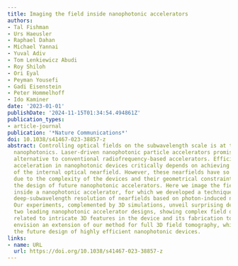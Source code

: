 ```yaml
---
title: Imaging the field inside nanophotonic accelerators
authors:
- Tal Fishman
- Urs Haeusler
- Raphael Dahan
- Michael Yannai
- Yuval Adiv
- Tom Lenkiewicz Abudi
- Roy Shiloh
- Ori Eyal
- Peyman Yousefi
- Gadi Eisenstein
- Peter Hommelhoff
- Ido Kaminer
date: '2023-01-01'
publishDate: '2024-11-15T01:34:54.494861Z'
publication_types:
- article-journal
publication: '*Nature Communications*'
doi: 10.1038/s41467-023-38857-z
abstract: Controlling optical fields on the subwavelength scale is at the core of
  nanophotonics. Laser-driven nanophotonic particle accelerators promise a compact
  alternative to conventional radiofrequency-based accelerators. Efficient electron
  acceleration in nanophotonic devices critically depends on achieving nanometer control
  of the internal optical nearfield. However, these nearfields have so far been inaccessible
  due to the complexity of the devices and their geometrical constraints, hampering
  the design of future nanophotonic accelerators. Here we image the field distribution
  inside a nanophotonic accelerator, for which we developed a technique for frequency-tunable
  deep-subwavelength resolution of nearfields based on photon-induced nearfield electron-microscopy.
  Our experiments, complemented by 3D simulations, unveil surprising deviations in
  two leading nanophotonic accelerator designs, showing complex field distributions
  related to intricate 3D features in the device and its fabrication tolerances. We
  envision an extension of our method for full 3D field tomography, which is key for
  the future design of highly efficient nanophotonic devices.
links:
- name: URL
  url: https://doi.org/10.1038/s41467-023-38857-z
---
```

